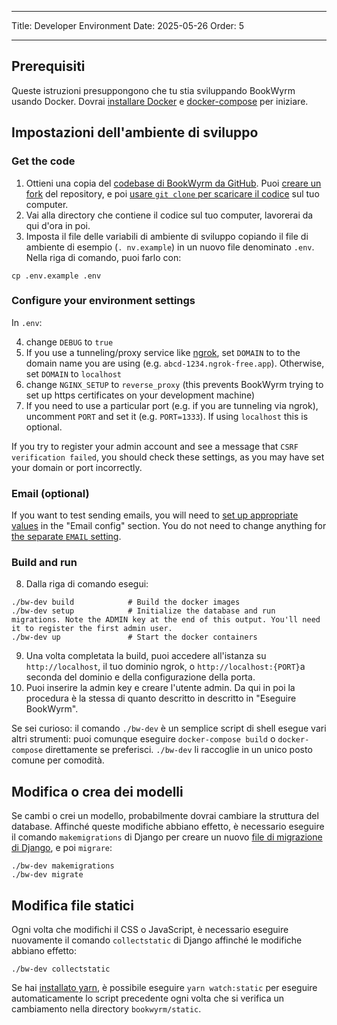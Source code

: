 - - -
Title: Developer Environment Date: 2025-05-26 Order: 5
- - -

## Prerequisiti

Queste istruzioni presuppongono che tu stia sviluppando BookWyrm usando Docker. Dovrai [installare Docker](https://docs.docker.com/engine/install/) e [docker-compose](https://docs.docker.com/compose/install/) per iniziare.

## Impostazioni dell'ambiente di sviluppo

### Get the code

1. Ottieni una copia del [codebase di BookWyrm da GitHub](https://github.com/bookwyrm-social/bookwyrm). Puoi [creare un fork](https://docs.github.com/en/get-started/quickstart/fork-a-repo) del repository, e poi [usare `git clone` per scaricare il codice](https://docs.github.com/en/github/creating-cloning-and-archiving-repositories/cloning-a-repository-from-github/cloning-a-repository) sul tuo computer.
2. Vai alla directory che contiene il codice sul tuo computer, lavorerai da qui d'ora in poi.
3. Imposta il file delle variabili di ambiente di sviluppo copiando il file di ambiente di esempio (`. nv.example`) in un nuovo file denominato `.env`. Nella riga di comando, puoi farlo con:
``` { .sh }
cp .env.example .env
```

### Configure your environment settings

In `.env`:

4. change `DEBUG` to `true`
5. If you use a tunneling/proxy service like [ngrok](https://ngrok.com), set `DOMAIN` to to the domain name you are using (e.g. `abcd-1234.ngrok-free.app`). Otherwise, set `DOMAIN` to `localhost`
6. change `NGINX_SETUP` to `reverse_proxy` (this prevents BookWyrm trying to set up https certificates on your development machine)
7. If you need to use a particular port (e.g. if you are tunneling via ngrok), uncomment `PORT` and set it (e.g. `PORT=1333`). If using `localhost` this is optional.

If you try to register your admin account and see a message that `CSRF verification failed`, you should check these settings, as you may have set your domain or port incorrectly.

### Email (optional)

If you want to test sending emails, you will need to [set up appropriate values](/environment.html#email-configuration) in the "Email config" section. You do not need to change anything for [the separate `EMAIL` setting](/environment.html#email).

### Build and run

8. Dalla riga di comando esegui:

``` { .sh }
./bw-dev build            # Build the docker images
./bw-dev setup            # Initialize the database and run migrations. Note the ADMIN key at the end of this output. You'll need it to register the first admin user.
./bw-dev up               # Start the docker containers
```

9. Una volta completata la build, puoi accedere all'istanza su `http://localhost`, il tuo dominio ngrok, o `http://localhost:{PORT}`a seconda del dominio e della configurazione della porta.
10. Puoi inserire la admin key e creare l'utente admin. Da qui in poi la procedura è la stessa di quanto descritto in  descritto in "Eseguire BookWyrm".

Se sei curioso: il comando `./bw-dev` è un semplice script di shell esegue vari altri strumenti: puoi comunque eseguire `docker-compose build` o `docker-compose` direttamente se preferisci. `./bw-dev` li raccoglie in un unico posto comune per comodità.

## Modifica o crea dei modelli

Se cambi o crei un modello, probabilmente dovrai cambiare la struttura del database. Affinché queste modifiche abbiano effetto, è necessario eseguire il comando `makemigrations` di Django per creare un nuovo [file di migrazione di Django](https://docs.djangoproject.com/en/3.2/topics/migrations), e poi `migrare`:

``` { .sh }
./bw-dev makemigrations
./bw-dev migrate
```

## Modifica file statici
Ogni volta che modifichi il CSS o JavaScript, è necessario eseguire nuovamente il comando `collectstatic` di Django affinché le modifiche abbiano effetto:
``` { .sh }
./bw-dev collectstatic
```

Se hai [installato yarn](https://yarnpkg.com/getting-started/install), è possibile eseguire `yarn watch:static` per eseguire automaticamente lo script precedente ogni volta che si verifica un cambiamento nella directory `bookwyrm/static`.
